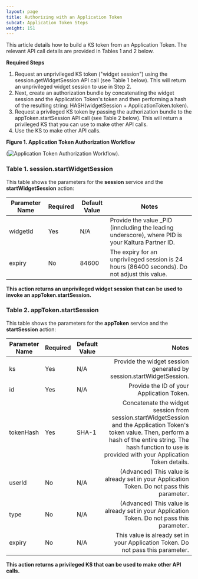 ```yaml
---
layout: page
title: Authorizing with an Application Token
subcat: Application Token Steps
weight: 151
---
```


This article details how to build a KS token from an Application Token. The relevant API call details are provided in Tables 1 and 2 below.

**Required Steps**

1. Request an unprivileged KS token ("widget session") using the session.getWidgetSession API call (see Table 1 below). This will return an unprivileged widget session to use in Step 2.
2. Next, create an authorization bundle by concatenating the widget session and the Application Token's token and then performing a hash of the resulting string: HASH(widgetSession + ApplicationToken.token).
3. Request a privileged KS token by passing the authorization bundle to the appToken.startSession API call (see Table 2 below). This will return a privileged KS that you can use to make other API calls.
4. Use the KS to make other API calls.

**Figure 1. Application Token Authorization Workflow**

 (![Application Token Authorization Workflow](https://github.com/kaltura/DeveloperPortalDocs/blob/master/documentation/Media-Ingest-and-Preperation/application_token.png)). 
 
### Table 1. session.startWidgetSession  

This table shows the parameters for the **session** service and the **startWidgetSession** action:

| Parameter Name | Required | Default Value | Notes                                                                                             |
|----------------|----------|---------------|---------------------------------------------------------------------------------------------------|
| widgetId       | Yes      | N/A           | Provide the value _PID (inncluding the leading underscore), where PID is your Kaltura Partner ID. |
| expiry         | No       | 84600         | The expiry for an unprivileged session is 24 hours (86400 seconds). Do not adjust this value.     |

**This action returns an unprivileged widget session that can be used to invoke an appToken.startSession.**

### Table 2. appToken.startSession  

This table shows the parameters for the **appToken** service and the **startSession** action:

| Parameter Name  | Required | Default Value | Notes|
|------------ |------------------|------------------|------------------:|
| ks   | Yes | N/A | Provide the widget session generated by session.startWidgetSession. |
|id | Yes| N/A |Provide the ID of your Application Token. |
|tokenHash |Yes |SHA-1 |Concatenate the widget session from session.startWidgetSession and the Application Token's token value. Then, perform a hash of the entire string. The hash function to use is provided with your Application Token details. |
|userId |No |N/A |(Advanced) This value is already set in your Application Token. Do not pass this parameter. |
|type |No |N/A |(Advanced) This value is already set in your Application Token. Do not pass this parameter. |
|expiry |No |N/A |This value is already set in your Application Token. Do not pass this parameter. |
 
**This action returns	a privileged KS that can be used to make other API calls.**
